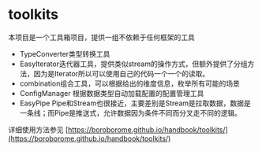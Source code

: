 # toolkits

本项目是一个工具箱项目，提供一组不依赖于任何框架的工具

- TypeConverter类型转换工具
- EasyIterator迭代器工具，提供类似stream的操作方式，但额外提供了分组方法，因为是Iterator所以可以使用自己的代码一个一个的读取。
- combination组合工具，可以根据给出的维度信息，枚举所有可能的场景
- ConfigManager 根据数据类型自动加载配置的配置管理工具
- EasyPipe Pipe和Stream也很接近，主要差别是Stream是拉取数据，数据是一条线；而Pipe是推送式，允许数据因为条件不同而分叉走不同的逻辑。

详细使用方法参见 [https://boroborome.github.io/handbook/toolkits/](https://boroborome.github.io/handbook/toolkits/)
